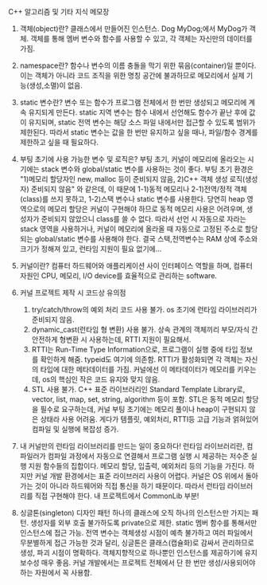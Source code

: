 C++ 알고리즘 및 기타 지식 메모장

1. 객체(object)란?
   클래스에서 만들어진 인스턴스. Dog MyDog;에서 MyDog가 객체. 객체를 통해 멤버 변수와 함수를 사용할 수 있고, 각 객체는 자신만의 데이터를 가짐.

2. namespace란?
   함수나 변수의 이름 충돌을 막기 위한 묶음(container)일 뿐이다. 이는 객체가 아니라 코드 조직을 위한 명칭 공간에 불과하므로 메모리에서 실제 기능(생성,소멸)이 없음.
   
3. static 변수란?
   변수 또는 함수가 프로그램 전체에서 한 번만 생성되고 메모리에 계속 유지되게 만든다.
   static 지역 변수는 함수 내에서 선언해도 함수가 끝난 후에 값이 유지되며,
   static 전역 변수는 해당 소스 파일 내에서만 접근할 수 있도록 범위가 제한된다.
   따라서 static 변수는 값을 한 번만 유지하고 싶을 때나, 파일/함수 경계를 제한하고 싶을 때 필요하다.

4. 부팅 초기에 사용 가능한 변수 및 로직은?
   부팅 초기, 커널이 메모리에 올라오는 시기에는 stack 변수와 global/static 변수를 사용하는 것이 좋다.
   부팅 초기 환경은 "1)메모리 할당자인 new, malloc 등이 준비되지 않음, 2)C++ 객체 생성 로직(생성자) 준비되지 않음" 와 같은데,
   이 때문에 1-1)동적 메모리나 2-1)전역/정적 객체(class)를 쓰지 못하고, 1-2)스택 변수나 static 변수를 사용한다.
   당연히 heap 영역으로의 메모리 할당은 커널이 구현해야 하므로 동적 메모리 사용은 어려우며, 생성자가 준비되지 않았으니 class를 쓸 수 없다.
   따라서 선언 시 자동으로 자라는 stack 영역을 사용하거나, 커널이 메모리에 올라올 때 자동으로 고정된 주소로 할당되는 global/static 변수를 사용해야 한다.
   결국 스택,전역변수는 RAM 상에 주소와 크기가 정해져 있고, 런타임 지원이 필요 없기에...
   
5. 커널이란?
   컴퓨터 하드웨어와 애플리케이션 사이 인터페이스 역할을 하며, 컴퓨터 자원인 CPU, 메모리, I/O device를 효율적으로 관리하는 software.

6. 커널 프로젝트 제작 시 코드상 유의점
   1) try/catch/throw의 예외 처리 코드 사용 불가. os 초기에 런타임 라이브러리가 준비되지 않음.
   2) dynamic_cast(런타임 형 변환) 사용 불가. 상속 관계의 객체끼리 부모/자식 간 안전하게 형변환 시 사용하는데, RTTI 지원이 필요해서.
   3) RTTI는 Run-Time Type Information으로, 프로그램이 실행 중에 타입 정보를 확인하게 해줌. typeid도 여기에 의존함. RTTI가 활성화되면
      각 객체는 자신의 타입에 대한 메타데이터를 가짐. 커널에선 이 메타데이터가 메모리를 키우는데, os의 핵심인 작은 코드 유지와 맞지 않음.
   4) STL 사용 불가. C++ 표준 라이브러리인 Standard Template Library로, vector, list, map, set, string, algorithm 등이 포함.
      STL은 동적 메모리 할당을 필수로 요구하는데, 커널 부팅 초기에는 메모리 풀이나 heap이 구현되지 않은 상태라 사용 어려움. 게다가
      템플릿, 예외처리, RTTI등 고급 기능과 얽혀있어 컴파일 및 실행에 복잡성 증가. 

7. 내 커널만의 런타임 라이브러리를 만드는 일이 중요하다!
   런타임 라이브러리란, 컴파일러가 컴파일 과정에서 자동으로 연결해서 프로그램 실행 시 제공하는 저수준 실행 지원 함수들의 집합이다.
   메모리 할당, 입출력, 예외처리 등의 기능을 가진다. 하지만 커널 개발 환경에서는 표준 라이브러리 사용이 어렵다. 커널은 OS 위에서 돌아가는 것이 아니라 하드웨어와 직접 통신을 하기 때문이다.
   따라서 런타임 라이브러리를 직접 구현해야 한다. 내 프로젝트에서 CommonLib 부분!
   
8. 싱글톤(singleton) 디자인 패턴
   하나의 클래스에 오직 하나의 인스턴스만 가지는 패턴. 생성자를 외부 호출 불가하도록 private으로 제한.
   static 멤버 함수를 통해서만 인스턴스에 접근 가능.
   전역 변수는 객체생성 시점이 예측 불가하고 여러 파일에서 무분별하게 접근 가능한 것과 달리, 싱글톤은 클래스(캡슐화)로 감싸서 관리하므로 생성, 파괴 시점이 명확하다. 객체지향적으로 하나뿐인 인스턴스를 제공하기에 유지보수성 매우 좋음. 커널 개발에서는 프로젝트 전체에서 단 한 번만 생성/사용되어야 하는 자원에서 꼭 사용함.

